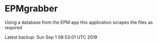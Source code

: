 # EPMgrabber
Using a database from the EPM app this application scrapes the files as required


Latest backup: Sun Sep 1 08:53:01 UTC 2019
